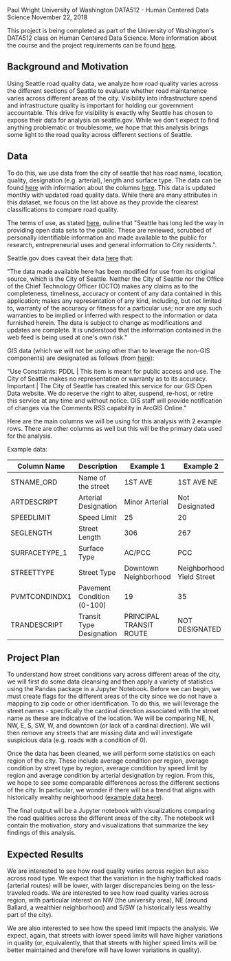 Paul Wright
University of Washington DATA512 - Human Centered Data Science
November 22, 2018

This project is being completed as part of the University of Washington's DATA512 class on Human Centered Data Science. More information about the course and the project requirements can be found [here](https://wiki.communitydata.cc/Human_Centered_Data_Science_(Fall_2018)).  

## Background and Motivation 

Using Seattle road quality data, we analyze how road quality varies across the different sections of Seattle to evaluate whether road maintanence varies across different areas of the city. Visibility into infrastructure spend and infrastructure quality is important for holding our government accountable. This drive for visibility is exactly why Seattle has chosen to expose their data for analysis on seattle.gov. While we don't expect to find anything problematic or troublesome, we hope that this analysis brings some light to the road quality across different sections of Seattle.

## Data
To do this, we use data from the city of seattle that has road name, location, quality, designation (e.g. arterial), length and surface type. The data can be found [here](http://data-seattlecitygis.opendata.arcgis.com/datasets/383027d103f042499693da22d72d10e3_0?geometry=-122.534%2C47.563%2C-122.097%2C47.644&page=2&selectedAttribute=PVMTCONDINDX1) with information about the columns [here](https://data.seattle.gov/Transportation/Seattle-Streets/jc8u-fewc). This data is updated monthly with updated road quality data. While there are many attributes in this dataset, we focus on the list above as they provide the clearest classifications to compare road quality.


The terms of use, as stated [here](http://www.seattle.gov/tech/initiatives/privacy/data-we-collect), ouline that "Seattle has long led the way in providing open data sets to the public. These are reviewed, scrubbed of personally identifiable information and made available to the public for research, entrepreneurial uses and general information to City residents.".

Seattle.gov does caveat their data [here](https://data.seattle.gov/stories/s/Data-Policy/6ukr-wvup/) that: 

"The data made available here has been modified for use from its original source, which is the City of Seattle. Neither the City of Seattle nor the Office of the Chief Technology Officer (OCTO) makes any claims as to the completeness, timeliness, accuracy or content of any data contained in this application; makes any representation of any kind, including, but not limited to, warranty of the accuracy or fitness for a particular use; nor are any such warranties to be implied or inferred with respect to the information or data furnished herein. The data is subject to change as modifications and updates are complete. It is understood that the information contained in the web feed is being used at one's own risk."

GIS data (which we will not be using other than to leverage the non-GIS components) are designated as follows (from [here](https://www.arcgis.com/sharing/rest/content/items/383027d103f042499693da22d72d10e3/info/metadata/metadata.xml?format=default&output=html)):

"Use Constraints: PDDL | This item is meant for public access and use.  The City of Seattle makes no representation or warranty as to its accuracy. Important | The City of Seattle has created this service for our GIS Open Data website. We do reserve the right to alter, suspend, re-host, or retire this service at any time and without notice. GIS staff will provide notification of changes via the Comments RSS capability in ArcGIS Online."

Here are the main columns we will be using for this analysis with 2 example rows. There are other columns as well but this will be the primary data used for the analysis.


Example data:

| Column Name   | Description                | Example 1               | Example 2                 |
|---------------|----------------------------|-------------------------|---------------------------|
| STNAME_ORD    | Name of the street         | 1ST AVE                 | 1ST AVE NE                |
| ARTDESCRIPT   | Arterial Designation       | Minor Arterial          | Not Designated            |
| SPEEDLIMIT    | Speed Limit                | 25                      | 20                        |
| SEGLENGTH     | Street Length              | 306                     | 267                       |
| SURFACETYPE_1 | Surface Type               | AC/PCC                  | PCC                       |
| STREETTYPE    | Street Type                | Downtown Neighborhood   | Neighborhood Yield Street |
| PVMTCONDINDX1 | Pavement Condition (0-100) | 19                      | 35                        |
| TRANDESCRIPT  | Transit Type Designation   | PRINCIPAL TRANSIT ROUTE | NOT DESIGNATED            |



## Project Plan

To understand how street conditions vary across different areas of the city, we will first do some data cleansing and then apply a variety of statistics using the Pandas package in a Jupyter Notebook. Before we can begin, we must create flags for the different areas of the city since we do not have a mapping to zip code or other identification. To do this, we will leverage the street names - specifically the cardinal direction associated with the street name as these are indicative of the location. We will be comparing NE, N, NW, E, S, SW, W, and downtown (or lack of a cardinal direction). We will then remove any streets that are missing data and will investigate suspicious data (e.g. roads with a condition of 0).

Once the data has been cleaned, we will perform some statistics on each region of the city. These include average condition per region, average condition by street type by region, average condition by speed limit by region and average condition by arterial designation by region. From this, we hope to see some comparable differences across the different sections of the city. In particular, we wonder if there will be a trend that aligns with historically wealthy neighborhood ([example data here](https://www.redfin.com/blog/2016/02/is-seattle-getting-richer-or-poorer.html)).

The final output will be a Jupyter notebook with visualizations comparing the road qualities across the different areas of the city. The notebook will contain the motivation, story and visualizations that summarize the key findings of this analysis.

## Expected Results

We are interested to see how road quality varies across region but also across road type. We expect that the variation in the highly trafficked roads (arterial routes) will be lower, with larger discrepancies being on the less-traveled roads. We are interested to see how road quality varies across region, with particular interest on NW (the university area), NE (around Ballard, a wealthier neighborhood) and S/SW (a historically less wealthy part of the city). 

We are also interested to see how the speed limit impacts the analysis. We expect, again, that streets with lower speed limits will have higher variations in quality (or, equivalently, that that streets with higher speed limits will be better maintained and therefore will have lower variations in quality).






